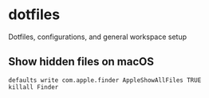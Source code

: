 # dotfiles

Dotfiles, configurations, and general workspace setup

## Show hidden files on macOS

```
defaults write com.apple.finder AppleShowAllFiles TRUE
killall Finder
```

